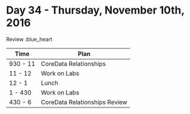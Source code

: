 # Day 34 - Thursday, November 10th, 2016

Review :blue_heart


Time        |   Plan   |
----------------|-------
930 - 11 | CoreData Relationships
11 - 12 | Work on Labs
12 - 1 | Lunch
1 - 430 | Work on Labs
430 - 6 | CoreData Relationships Review

